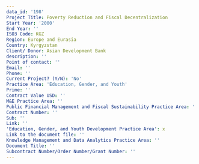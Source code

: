 ```yaml
---
data_id: '198'
Project Title: Poverty Reduction and Fiscal Decentralization
Start Year: '2000'
End Year: ''
ISO3 Code: KGZ
Region: Europe and Eurasia
Country: Kyrgyzstan
Client/ Donor: Asian Development Bank
description: ''
Point of contact: ''
Email: ''
Phone: ''
Current Project? (Y/N): 'No'
Practice Area: 'Education, Gender, and Youth'
Prime: ''
Contract Value USD: ''
M&E Practice Area: ''
Public Financial Management and Fiscal Sustainability Practice Area: ''
Contract Number: ''
Sub: ''
Link: ''
'Education, Gender, and Youth Development Practice Area': x
Link to the document file: ''
Knowledge Management and Data Analytics Practice Area: ''
Document Title: ''
Subcontract Number/Order Number/Grant Number: ''
---
```

